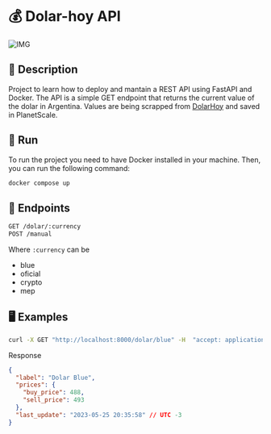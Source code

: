 # 💰 Dolar-hoy API

![IMG](https://wallpapercave.com/wp/wp3105546.png)

## 📝 Description

Project to learn how to deploy and mantain a REST API using FastAPI and Docker.
The API is a simple GET endpoint that returns the current value of the dolar in Argentina.
Values are being scrapped from [DolarHoy](https://www.dolarhoy.com/) and saved in PlanetScale.

## 🏃 Run

To run the project you need to have Docker installed in your machine. Then, you can run the following command:

```bash 
docker compose up
```

## 🧪 Endpoints

```bash
GET /dolar/:currency
POST /manual
```

Where `:currency` can be

- blue
- oficial
- crypto
- mep


## 🖥 Examples

```bash
curl -X GET "http://localhost:8000/dolar/blue" -H  "accept: application/json"
```

Response
```json
{
  "label": "Dolar Blue",
  "prices": {
    "buy_price": 488,
    "sell_price": 493
  },
  "last_update": "2023-05-25 20:35:58" // UTC -3
}
```